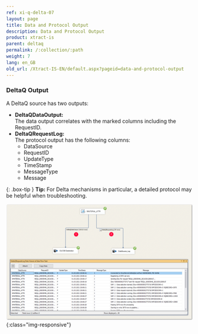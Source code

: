 ```yaml
---
ref: xi-q-delta-07
layout: page
title: Data and Protocol Output
description: Data and Protocol Output
product: xtract-is
parent: deltaq
permalink: /:collection/:path
weight: 7
lang: en_GB
old_url: /Xtract-IS-EN/default.aspx?pageid=data-and-protocol-output
---
```

### DeltaQ Output 

A DeltaQ source has two outputs:

- **DeltaQDataOutput:**<br>
The data output correlates with the marked columns including the RequestID.
- **DeltaQRequestLog:**<br>
The protocol output has the following columns:
	- DataSource
	- RequestID
	- UpdateType
	- TimeStamp
	- MessageType
	- Message

{: .box-tip }
**Tip:** For Delta mechanisms in particular, a detailed protocol may be helpful when troubleshooting.

![DeltaQ-DataOutput-01](/img/content/DeltaQ-DataOutput-01.png){:class="img-responsive"}
